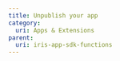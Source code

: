 ```yaml
---
title: Unpublish your app
category:
  uri: Apps & Extensions
parent:
  uri: iris-app-sdk-functions
---
```



